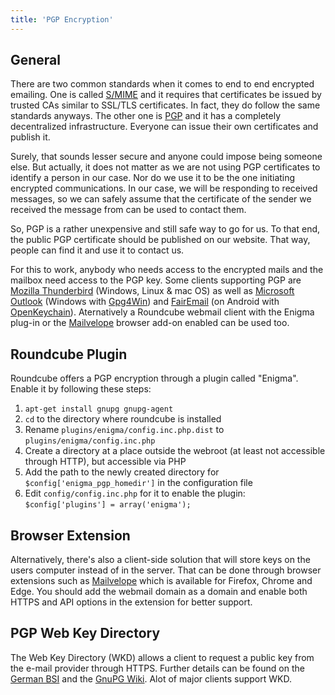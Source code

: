 ```yaml
---
title: 'PGP Encryption'
---
```


## General
There are two common standards when it comes to end to end encrypted emailing. One is called [S/MIME](https://en.wikipedia.org/wiki/S/MIME) and it requires that certificates be issued by trusted CAs similar to SSL/TLS certificates. In fact, they do follow the same standards anyways. The other one is [PGP](https://en.wikipedia.org/wiki/Pretty_Good_Privacy) and it has a completely decentralized infrastructure. Everyone can issue their own certificates and publish it.

Surely, that sounds lesser secure and anyone could impose being someone else. But actually, it does not matter as we are not using PGP certificates to identify a person in our case. Nor do we use it to be the one initiating encrypted communications. In our case, we will be responding to received messages, so we can safely assume that the certificate of the sender we received the message from can be used to contact them.

So, PGP is a rather unexpensive and still safe way to go for us. To that end, the public PGP certificate should be published on our website. That way, people can find it and use it to contact us.

For this to work, anybody who needs access to the encrypted mails and the mailbox need access to the PGP key. Some clients supporting PGP are [Mozilla Thunderbird](https://www.thunderbird.net/) (Windows, Linux & mac OS) as well as [Microsoft Outlook](https://www.microsoft.com/de-de/microsoft-365/outlook/email-and-calendar-software-microsoft-outlook) (Windows with [Gpg4Win](https://www.gpg4win.de/index.html)) and [FairEmail](https://email.faircode.eu/) (on Android with [OpenKeychain](https://www.openkeychain.org/)). Aternatively a Roundcube webmail client with the Enigma plug-in or the [Mailvelope](https://www.mailvelope.com/de) browser add-on enabled can be used too.

## Roundcube Plugin
Roundcube offers a PGP encryption through a plugin called "Enigma". Enable it by following these steps:

1. `apt-get install gnupg gnupg-agent`
2. `cd` to the directory where roundcube is installed
3. Rename `plugins/enigma/config.inc.php.dist` to `plugins/enigma/config.inc.php`
4. Create a directory at a place outside the webroot (at least not accessible through HTTP), but accessible via PHP
5. Add the path to the newly created directory for `$config['enigma_pgp_homedir']` in the configuration file
6. Edit `config/config.inc.php` for it to enable the plugin: `$config['plugins'] = array('enigma');`

## Browser Extension
Alternatively, there's also a client-side solution that will store keys on the users computer instead of in the server. That can be done through browser extensions such as [Mailvelope](https://www.mailvelope.com/de) which is available for Firefox, Chrome and Edge. You should add the webmail domain as a domain and enable both HTTPS and API options in the extension for better support.

## PGP Web Key Directory
The Web Key Directory (WKD) allows a client to request a public key from the e-mail provider through HTTPS. Further details can be found on the [German BSI](https://www.bsi.bund.de/DE/Themen/Kryptografie_Kryptotechnologie/Kryptografie/EasyGPG/EasyGPG_node.html) and the [GnuPG Wiki](https://wiki.gnupg.org/WKD). Alot of major clients support WKD.